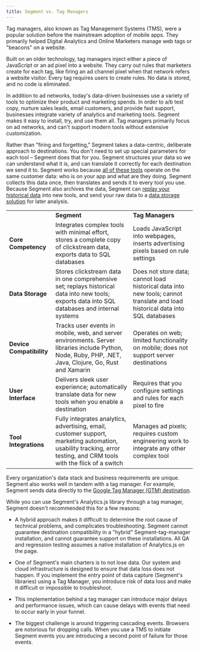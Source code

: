```yaml
---
title: Segment vs. Tag Managers
---
```


Tag managers, also known as Tag Management Systems (TMS), were a popular solution before the mainstream adoption of mobile apps. They primarily helped Digital Analytics and Online Marketers manage web tags or "beacons" on a website.

Built on an older technology, tag managers inject either a piece of JavaScript or an ad pixel into a website. They carry out rules that marketers create for each tag, like firing an ad channel pixel when that network refers a website visitor. Every tag requires users to create rules. No data is stored, and no code is eliminated.

In addition to ad networks, today's data-driven businesses use a variety of tools to optimize their product and marketing spends. In order to a/b test copy, nurture sales leads, email customers, and provide fast support, businesses integrate variety of analytics and marketing tools. Segment makes it easy to install, try, and use them all. Tag managers primarily focus on ad networks, and can't support modern tools without extensive customization.

Rather than "firing and forgetting," Segment takes a data-centric, deliberate approach to destinations. You don't need to set up special parameters for each tool – Segment does that for you. Segment structures your data so we can understand what it is, and can translate it correctly for each destination we send it to.  Segment works because [all of these tools](/docs/connections/destinations/catalog/) operate on the same customer data: who is on your app and what are they doing. Segment collects this data once, then translates and sends it to every tool you use. Because Segment also archives the data, Segment can [replay your historical data](/docs/guides/what-is-replay/) into new tools, and send your raw data to a [data storage solution](/docs/connections/storage/catalog/) for later analysis.


<table><tbody>
<tr><td></td><td><strong>Segment</strong></td><td><strong>Tag Managers</strong></td></tr>
<tr><td><strong>Core Competency</strong></td><td>Integrates complex tools with minimal effort, stores a complete copy of clickstream data, exports data to SQL databases</td><td>Loads JavaScript into webpages, inserts advertising pixels based on rule settings</td></tr><tr><td><strong>Data Storage</strong></td><td>Stores clickstream data in one comprehensive set; replays historical data into new tools; exports data into SQL databases and internal systems</td><td>Does not store data; cannot load historical data into new tools; cannot translate and load historical data into SQL databases</td></tr><tr><td><strong>Device Compatibility</strong></td><td>Tracks user events in mobile, web, and server environments. Server libraries include Python, Node, Ruby, PHP, .NET, Java, Clojure, Go, Rust and Xamarin</td><td>Operates on web; limited functionality on mobile; does not support server destinations</td>
</tr>
<tr><td><strong>User Interface</strong></td><td>Delivers sleek user experience; automatically translate data for new tools when you enable a destination</td><td>Requires that you configure settings and rules for each pixel to fire</td></tr>
<tr><td><strong>Tool Integrations</strong></td><td>Fully integrates analytics, advertising, email, customer support, marketing automation, usability tracking, error testing, and CRM tools with the flick of a switch</td><td>Manages ad pixels; requires custom engineering work to integrate any other complex tool</td></tr></tbody></table>

Every organization's data stack and business requirements are unique. Segment also works well in tandem with a tag manager. For example, Segment sends data directly to the [Google Tag Manager (GTM) destination](/docs/connections/destinations/catalog/google-tag-manager/).

While you can use Segment's Analytics.js library through a tag manager, Segment doesn't recommended this for a few reasons:

- A hybrid approach makes it difficult to determine the root cause of technical problems, and complicates troubleshooting. Segment cannot guarantee destination compatibility in a "hybrid" Segment-tag-manager installation, and cannot guarantee support on these installations. All QA and regression testing assumes a native installation of Analytics.js on the page.

- One of Segment's main charters is to not lose data. Our system and cloud infrastructure is designed to ensure that data loss does not happen. If you implement the entry point of data capture (Segment's libraries) using a Tag Manager, you introduce risk of data loss and make it difficult or impossible to troubleshoot.

- This implementation behind a tag manager can introduce major delays and performance issues, which can cause delays with events that need to occur early in your funnel.

- The biggest challenge is around triggering cascading events. Browsers are notorious for dropping calls. When you use a TMS to initiate Segment events you are introducing a second point of failure for those events.

